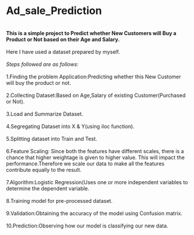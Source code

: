 # Ad_sale_Prediction
<br>**This is a simple project to Predict whether New Customers will Buy a Product or Not based on their Age and Salary.**<br/>
<br>Here I have used a dataset prepared by myself.<br/>
<br>_Steps followed are as follows:_<br/>
<br>1.Finding the problem Application:Predicting whether this New Customer will buy the product or not.<br/>
<br>2.Collecting Dataset:Based on Age,Salary of existing Customer(Purchased or Not).<br/>
<br>3.Load and Summarize Dataset.<br/>
<br>4.Segregating Dataset into X & Y(using iloc function).<br/>
<br>5.Splitting dataset into Train and Test.<br/>
<br>6.Feature Scaling: Since both the features have different scales, there is a chance that higher weightage is given to higher value.
This will impact the performance.Therefore we scale our data to make all the features contribute equally to the result.<br/>
<br>7.Algorithm:Logistic Regression(Uses one or more independent variables to determine the dependent variable.<br/>
<br>8.Training model for pre-processed dataset.<br/>
<br>9.Validation:Obtaining the accuracy of the model using Confusion matrix.<br/>
<br>10.Prediction:Observing how our model is classifying our new data.<br/>

